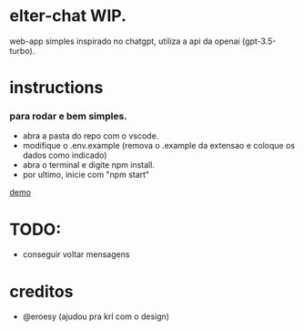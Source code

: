 # elter-chat WIP.
 web-app simples inspirado no chatgpt, utiliza a api da openai (gpt-3.5-turbo).
 
# instructions
### para rodar e bem simples.

- abra a pasta do repo com o vscode.
- modifique o .env.example (remova o .example da extensao e coloque os dados como indicado)
- abra o terminal e digite npm install.
- por ultimo, inicie com "npm start"

[demo](https://streamable.com/itr8nc)

# TODO:
- conseguir voltar mensagens

# creditos
- @eroesy (ajudou pra krl com o design)
